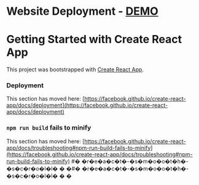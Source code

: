 # Website Deployment - [DEMO](https://react-website-smooth-scroll-ccsc.netlify.app/)

# Getting Started with Create React App

This project was bootstrapped with [Create React App](https://github.com/facebook/create-react-app).

### Deployment

This section has moved here: [https://facebook.github.io/create-react-app/docs/deployment](https://facebook.github.io/create-react-app/docs/deployment)

### `npm run build` fails to minify

This section has moved here: [https://facebook.github.io/create-react-app/docs/troubleshooting#npm-run-build-fails-to-minify](https://facebook.github.io/create-react-app/docs/troubleshooting#npm-run-build-fails-to-minify)
#� �r�e�a�c�t�-�s�m�o�o�t�h�-�s�c�r�o�l�l�
�
�#� �r�e�a�c�t�-�s�m�o�o�t�h�-�s�c�r�o�l�l�
�
�
